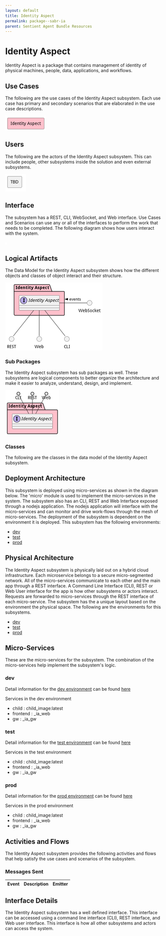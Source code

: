 ```yaml
---
layout: default
title: Identity Aspect
permalink: package--sabr-ia
parent: Sentient Agent Bundle Resources
---
```


# Identity Aspect

Identity Aspect is a package that contains management of identity of physical machines, people, data, applications, and workflows.



## Use Cases

The following are the use cases of the Identity Aspect subsystem. Each use case has primary and secondary scenarios
that are elaborated in the use case descriptions.



![UseCase Diagram](./usecases.png)

## Users

The following are the actors of the Identity Aspect subsystem. This can include people, other subsystems
inside the solution and even external subsystems.



![User Interaction](./userinteraction.png)

## Interface

The subsystem has a REST, CLI, WebSocket, and Web interface. Use Cases and Scenarios can use any or all
of the interfaces to perform the work that needs to be completed. The following  diagram shows how
users interact with the system.

![Scenario Mappings Diagram](./scenariomapping.png)



## Logical Artifacts

The Data Model for the  Identity Aspect subsystem shows how the different objects and classes of object interact
and their structure.

![Sub Package Diagram](./subpackage.png)

### Sub Packages

The Identity Aspect subsystem has sub packages as well. These subsystems are logical components to better
organize the architecture and make it easier to analyze, understand, design, and implement.



![Logical Diagram](./logical.png)

### Classes

The following are the classes in the data model of the Identity Aspect subsystem.




## Deployment Architecture

This subsystem is deployed using micro-services as shown in the diagram below. The 'micro' module is
used to implement the micro-services in the system. The subsystem also has an CLI, REST and Web Interface
exposed through a nodejs application. The nodejs application will interface with the micro-services and
can monitor and drive work-flows through the mesh of micro-services. The deployment of the subsystem is
dependent on the environment it is deployed. This subsystem has the following environments:
* [dev](environment--sabr-ia-dev)
* [test](environment--sabr-ia-test)
* [prod](environment--sabr-ia-prod)



## Physical Architecture

The Identity Aspect subsystem is physically laid out on a hybrid cloud infrastructure. Each microservice belongs
to a secure micro-segmented network. All of the micro-services communicate to each other and the main app through a
REST interface. A Command Line Interface (CLI), REST or Web User interface for the app is how other subsystems or actors
interact. Requests are forwarded to micro-services through the REST interface of each micro-service. The subsystem has
the a unique layout based on the environment the physical space. The following are the environments for this
subsystems.
* [dev](environment--sabr-ia-dev)
* [test](environment--sabr-ia-test)
* [prod](environment--sabr-ia-prod)


## Micro-Services

These are the micro-services for the subsystem. The combination of the micro-services help implement
the subsystem's logic.


### dev

Detail information for the [dev environment](environment--sabr-ia-dev)
can be found [here](environment--sabr-ia-dev)

Services in the dev environment

* child : child_image:latest
* frontend : _ia_web
* gw : _ia_gw


### test

Detail information for the [test environment](environment--sabr-ia-test)
can be found [here](environment--sabr-ia-test)

Services in the test environment

* child : child_image:latest
* frontend : _ia_web
* gw : _ia_gw


### prod

Detail information for the [prod environment](environment--sabr-ia-prod)
can be found [here](environment--sabr-ia-prod)

Services in the prod environment

* child : child_image:latest
* frontend : _ia_web
* gw : _ia_gw


## Activities and Flows
The Identity Aspect subsystem provides the following activities and flows that help satisfy the use
cases and scenarios of the subsystem.




### Messages Sent

| Event | Description | Emitter |
|-------|-------------|---------|



## Interface Details
The Identity Aspect subsystem has a well defined interface. This interface can be accessed using a
command line interface (CLI), REST interface, and Web user interface. This interface is how all other
subsystems and actors can access the system.


